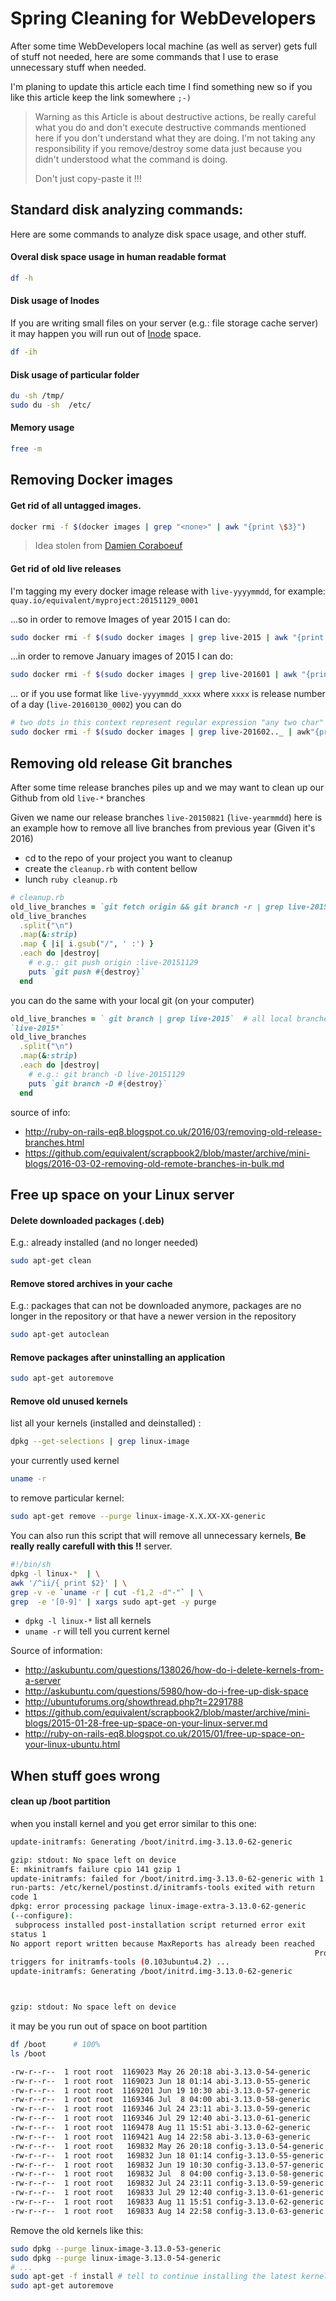 # Spring Cleaning for WebDevelopers

After some time WebDevelopers local machine (as well as server) gets
full of stuff not needed, here are some commands that I use to erase
unnecessary stuff when needed.

I'm planing to update this article each time I find something new
so if you like this article keep the link somewhere `;-)`

> Warning as this Article is about destructive actions, be really
> careful what you do and don't execute destructive commands mentioned
> here if you don't understand what they are doing.
> I'm not taking any responsibility if you
> remove/destroy some data just because you didn't understood what the
> command is doing.
>
> Don't just copy-paste it !!!


## Standard disk analyzing commands:

Here are some commands to analyze disk space usage, and other stuff.

#### Overal disk space usage in human readable format

```bash
df -h
```

#### Disk usage of Inodes

If you are writing small files on your server (e.g.: file storage cache server) it may happen you will run
out of [Inode](https://en.wikipedia.org/wiki/Inode) space.

```bash
df -ih
```

#### Disk usage of particular folder

```bash
du -sh /tmp/
sudo du -sh  /etc/
```

#### Memory usage

```bash
free -m
```

## Removing Docker images

#### Get rid of all untagged images.

```bash
docker rmi -f $(docker images | grep "<none>" | awk "{print \$3}")
```

> Idea stolen from [Damien Coraboeuf](https://forums.docker.com/t/command-to-remove-all-unused-images/20/4)

#### Get rid of old live releases

I'm tagging my every docker image release with `live-yyyymmdd`, for
example: `quay.io/equivalent/myproject:20151129_0001`


...so in order to remove Images of year 2015 I can do:

```bash
sudo docker rmi -f $(sudo docker images | grep live-2015 | awk "{print \$3}")
```

...in order to remove January images of 2015 I can do:

```bash
sudo docker rmi -f $(sudo docker images | grep live-201601 | awk "{print \$3}")
```

... or if you use format like `live-yyyymmdd_xxxx` where `xxxx` is
release number of a day (`live-20160130_0002`) you can do 

```bash
# two dots in this context represent regular expression "any two char" before underscore
sudo docker rmi -f $(sudo docker images | grep live-201602.._ | awk"{print \$3}")
```

## Removing old release Git branches

After some time release branches piles up and we may want to clean up
our Github from old `live-*` branches

Given we name our release branches `live-20150821` (`live-yearmmdd`) here is an example how to remove all live branches from previous year (Given it's 2016)

* cd to the repo of your project you want to cleanup
* create the `cleanup.rb` with content bellow
* lunch `ruby cleanup.rb`

```ruby
# cleanup.rb
old_live_branches = `git fetch origin && git branch -r | grep live-2015`  # all branches `live-2015*`
old_live_branches
  .split("\n")
  .map(&:strip)
  .map { |i| i.gsub("/", ' :') }
  .each do |destroy|
    # e.g.: git push origin :live-20151129
    puts `git push #{destroy}`
  end
```

you can do the same with your local git (on your computer)

```ruby
old_live_branches = ` git branch | grep live-2015`  # all local branches
`live-2015*`
old_live_branches
  .split("\n")
  .map(&:strip)
  .each do |destroy|
    # e.g.: git branch -D live-20151129
    puts `git branch -D #{destroy}`
  end
```

source of info:

* http://ruby-on-rails-eq8.blogspot.co.uk/2016/03/removing-old-release-branches.html
* https://github.com/equivalent/scrapbook2/blob/master/archive/mini-blogs/2016-03-02-removing-old-remote-branches-in-bulk.md


## Free up space on your Linux server

#### Delete downloaded packages (.deb) 

E.g.: already installed (and no longer needed)

```bash
sudo apt-get clean
```

#### Remove stored archives in your cache 

E.g.:  packages that can not be downloaded anymore, packages are no
longer in the repository or that have a newer version in the repository

```bash
sudo apt-get autoclean
```

#### Remove packages after uninstalling an application

```bash
sudo apt-get autoremove
```

#### Remove old unused kernels

list all your kernels (installed and deinstalled) :

```bash
dpkg --get-selections | grep linux-image
```

your currently used kernel

```bash
uname -r
```

to remove  particular kernel:

```bash
sudo apt-get remove --purge linux-image-X.X.XX-XX-generic
```

You can also run this script that will remove all unnecessary  kernels,
**Be really really carefull with this !!**
server.

```bash
#!/bin/sh
dpkg -l linux-*  | \
awk '/^ii/{ print $2}' | \
grep -v -e `uname -r | cut -f1,2 -d"-"` | \
grep  -e '[0-9]' | xargs sudo apt-get -y purge
```

* `dpkg -l linux-*` list all kernels
* `uname -r` will tell you current kernel

Source of information:

* http://askubuntu.com/questions/138026/how-do-i-delete-kernels-from-a-server
* http://askubuntu.com/questions/5980/how-do-i-free-up-disk-space
* http://ubuntuforums.org/showthread.php?t=2291788
* https://github.com/equivalent/scrapbook2/blob/master/archive/mini-blogs/2015-01-28-free-up-space-on-your-linux-server.md
* http://ruby-on-rails-eq8.blogspot.co.uk/2015/01/free-up-space-on-your-linux-ubuntu.html


## When stuff goes wrong

#### clean up /boot partition

when you install kernel and you get error similar to this one: 

```bash
update-initramfs: Generating /boot/initrd.img-3.13.0-62-generic

gzip: stdout: No space left on device
E: mkinitramfs failure cpio 141 gzip 1
update-initramfs: failed for /boot/initrd.img-3.13.0-62-generic with 1.
run-parts: /etc/kernel/postinst.d/initramfs-tools exited with return
code 1
dpkg: error processing package linux-image-extra-3.13.0-62-generic
(--configure):
 subprocess installed post-installation script returned error exit
status 1
No apport report written because MaxReports has already been reached
                                                                    Processing
triggers for initramfs-tools (0.103ubuntu4.2) ...
update-initramfs: Generating /boot/initrd.img-3.13.0-62-generic



gzip: stdout: No space left on device
```

it may be you run out of space on boot partition

```bash
df /boot      # 100%
ls /boot
```

```bash
-rw-r--r--  1 root root  1169023 May 26 20:18 abi-3.13.0-54-generic
-rw-r--r--  1 root root  1169023 Jun 18 01:14 abi-3.13.0-55-generic
-rw-r--r--  1 root root  1169201 Jun 19 10:30 abi-3.13.0-57-generic
-rw-r--r--  1 root root  1169346 Jul  8 04:00 abi-3.13.0-58-generic
-rw-r--r--  1 root root  1169346 Jul 24 23:11 abi-3.13.0-59-generic
-rw-r--r--  1 root root  1169346 Jul 29 12:40 abi-3.13.0-61-generic
-rw-r--r--  1 root root  1169478 Aug 11 15:51 abi-3.13.0-62-generic
-rw-r--r--  1 root root  1169421 Aug 14 22:58 abi-3.13.0-63-generic
-rw-r--r--  1 root root   169832 May 26 20:18 config-3.13.0-54-generic
-rw-r--r--  1 root root   169832 Jun 18 01:14 config-3.13.0-55-generic
-rw-r--r--  1 root root   169832 Jun 19 10:30 config-3.13.0-57-generic
-rw-r--r--  1 root root   169832 Jul  8 04:00 config-3.13.0-58-generic
-rw-r--r--  1 root root   169832 Jul 24 23:11 config-3.13.0-59-generic
-rw-r--r--  1 root root   169833 Jul 29 12:40 config-3.13.0-61-generic
-rw-r--r--  1 root root   169833 Aug 11 15:51 config-3.13.0-62-generic
-rw-r--r--  1 root root   169833 Aug 14 22:58 config-3.13.0-63-generic
```

Remove the old kernels like this:

```bash
sudo dpkg --purge linux-image-3.13.0-53-generic
sudo dpkg --purge linux-image-3.13.0-54-generic
# ...
sudo apt-get -f install # tell to continue installing the latest kernel
sudo apt-get autoremove
```



